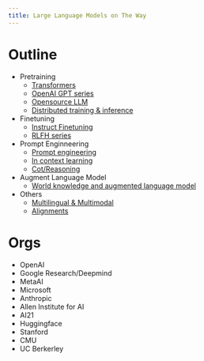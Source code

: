 ```yaml
---
title: Large Language Models on The Way
---
```


# Outline

- Pretraining
  - [Transformers](transformers/transformers.md)
  - [OpenAI GPT series](openai-gpt-series/openai-gpt.md)
  - [Opensource LLM](opensource-llm/opensource.md)
  - [Distributed training & inference](distributed-training-and-inference/distributed-training.md)
- Finetuning
  - [Instruct Finetuning](instruct-finetuning/instruct-tuning.md)
  - [RLFH series](rlhf-series/rlhf.md)
- Prompt Enginneering
  - [Prompt engineering](prompt-engineering/prompt-eng.md)
  - [In context learning](incontext-learning/incontext-learning.md)
  - [Cot/Reasoning](cot-reasoning/cot-reasoning.md)
- Augment Language Model
  - [World knowledge and augmented language model](world-knowledge-and-augmented-language-model/augment-lm.md)
- Others
  - [Multilingual & Multimodal](multilingual-multimodal/multilingual-modal.md)
  - [Alignments](alignments/alignment-in-general.md)

# Orgs
- OpenAI
- Google Research/Deepmind
- MetaAI
- Microsoft
- Anthropic
- Allen Institute for AI
- AI21
- Huggingface
- Stanford
- CMU
- UC Berkerley